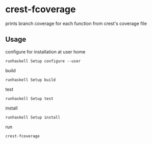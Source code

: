 crest-fcoverage
===============

prints branch coverage for each function from crest's coverage file

## Usage
configure for installation at user home

  `runhaskell Setup configure --user`

build

  `runhaskell Setup build`             

test

   `runhaskell Setup test` 

install
  
  `runhaskell Setup install`

run 

  `crest-fcoverage`                


